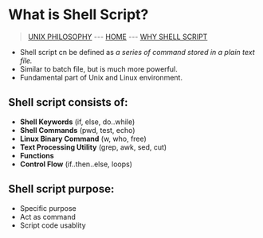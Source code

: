 # What is Shell Script?

> [UNIX PHILOSOPHY](007_Unix_Philosophy.md) --- [HOME](../README.md) --- [WHY SHELL SCRIPT](009_Why_Shell_Script.md)

* Shell script cn be defined as *a series of command stored in a plain text file.*
* Similar to batch file, but is much more powerful.
* Fundamental part of Unix and Linux environment.

## Shell script consists of:
* **Shell Keywords** (if, else, do..while)
* **Shell Commands** (pwd, test, echo)
* **Linux Binary Command** (w, who, free)
* **Text Processing Utility** (grep, awk, sed, cut)
* **Functions**
* **Control Flow** (if..then..else, loops)

## Shell script purpose:
* Specific purpose
* Act as command
* Script code usablity